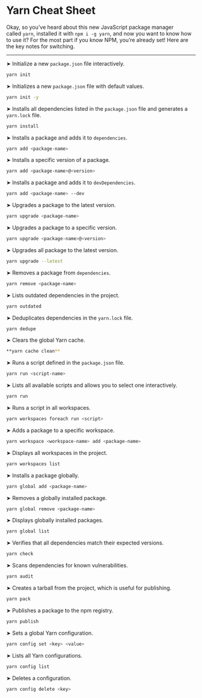 # Yarn Cheat Sheet

Okay, so you’ve heard about this new JavaScript package manager called `yarn`, installed it with `npm i -g yarn`, and now you want to know how to use it? For the most part if you know NPM, you’re already set! Here are the key notes for switching.

---

➤ Initialize a new `package.json` file interactively.

```bash
yarn init
```

➤ Initializes a new `package.json` file with default values.

```bash
yarn init -y
```

➤ Installs all dependencies listed in the `package.json` file and generates a `yarn.lock` file.

```bash
yarn install
```

➤ Installs a package and adds it to `dependencies`.

```bash
yarn add <package-name>
```

➤ Installs a specific version of a package.

```bash
yarn add <package-name>@<version>
```

➤ Installs a package and adds it to `devDependencies`.

```bash
yarn add <package-name> --dev
```

➤ Upgrades a package to the latest version.

```bash
yarn upgrade <package-name>
```

➤ Upgrades a package to a specific version.

```bash
yarn upgrade <package-name>@<version>
```

➤ Upgrades all package to the latest version.

```bash
yarn upgrade --latest
```

➤ Removes a package from `dependencies`.

```bash
yarn remove <package-name>
```

➤ Lists outdated dependencies in the project.

```bash
yarn outdated
```

➤ Deduplicates dependencies in the `yarn.lock` file.

```bash
yarn dedupe
```

➤ Clears the global Yarn cache.

```bash
**yarn cache clean**
```

➤ Runs a script defined in the `package.json` file.

```bash
yarn run <script-name>
```

➤ Lists all available scripts and allows you to select one interactively.

```bash
yarn run
```

➤ Runs a script in all workspaces.

```bash
yarn workspaces foreach run <script>
```

➤ Adds a package to a specific workspace.

```bash
yarn workspace <workspace-name> add <package-name>
```

➤ Displays all workspaces in the project.

```bash
yarn workspaces list
```

➤ Installs a package globally.

```bash
yarn global add <package-name>
```

➤ Removes a globally installed package.

```bash
yarn global remove <package-name>
```

➤ Displays globally installed packages.

```bash
yarn global list
```

➤ Verifies that all dependencies match their expected versions.

```bash
yarn check
```

➤ Scans dependencies for known vulnerabilities.

```bash
yarn audit
```

➤ Creates a tarball from the project, which is useful for publishing.

```bash
yarn pack
```

➤ Publishes a package to the npm registry.

```bash
yarn publish
```

➤ Sets a global Yarn configuration.

```bash
yarn config set <key> <value>
```

➤ Lists all Yarn configurations.

```bash
yarn config list
```

➤ Deletes a configuration.

```bash
yarn config delete <key>
```